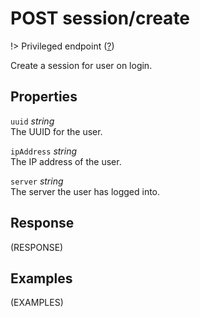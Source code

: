 # <span class="badge badge-light">POST</span> <span class="badge badge-light">session/create</span>

!> Privileged endpoint ([?](privileged.md))

Create a session for user on login.

## Properties

`uuid` *string*  
The UUID for the user.

`ipAddress` *string*  
The IP address of the user.

`server` *string*  
The server the user has logged into.


## Response

(RESPONSE)

## Examples

(EXAMPLES)
